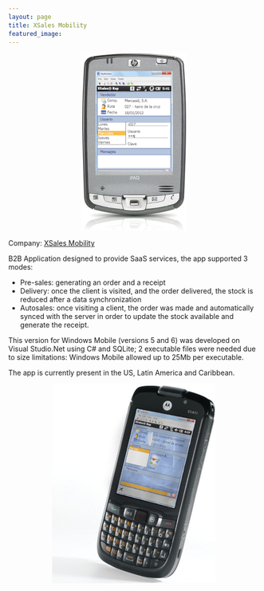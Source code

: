 ```yaml
---
layout: page
title: XSales Mobility
featured_image: 
---
```


<p align="center">

  <img src="/assets/images/pages/xsales/ipaq-front-login.jpg">

</p>


Company: [XSales Mobility](https://xsalesmobility.com/)

B2B Application designed to provide SaaS services, the app supported 3 modes:
- Pre-sales: generating an order and a receipt
- Delivery: once the client is visited, and the order delivered, the stock is reduced after a data synchronization
- Autosales: once visiting a client, the order was made and automatically synced with the server in order to update the stock available and generate the receipt.

This version for Windows Mobile (versions 5 and 6) was developed on Visual Studio.Net using C# and SQLite; 2 executable files were needed due to size limitations: Windows Mobile allowed up to 25Mb per executable.

The app is currently present in the US, Latin America and Caribbean.

<p align="center">

  <img src="/assets/images/pages/xsales/xsales-wm-side1.jpg">

</p>

